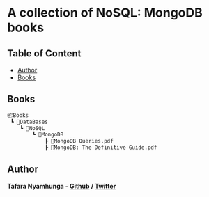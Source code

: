 # A collection of NoSQL: MongoDB books

## Table of Content

* [Author](#author)
* [Books](#books)

## Books

```bash
📦Books
 ┗ 📂DataBases
    ┗ 📂NoSQL
        ┗ 📂MongoDB
            ┣ 📜MongoDB Queries.pdf
            ┣ 📜MongoDB: The Definitive Guide.pdf
```

## Author

**Tafara Nyamhunga  - [Github](https://github.com/tafara-n) / [Twitter](https://twitter.com/tafaranyamhunga)**
